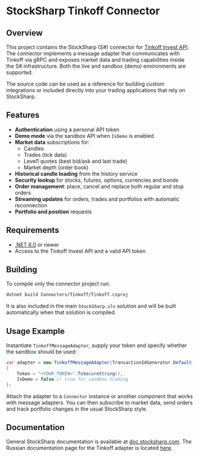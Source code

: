 # StockSharp Tinkoff Connector

## Overview

This project contains the StockSharp (S#) connector for [Tinkoff Invest API](https://tinkoff.github.io/investAPI/). The connector implements a message adapter that communicates with Tinkoff via gRPC and exposes market data and trading capabilities inside the S# infrastructure. Both the live and sandbox (demo) environments are supported.

The source code can be used as a reference for building custom integrations or included directly into your trading applications that rely on StockSharp.

## Features

- **Authentication** using a personal API token
- **Demo mode** via the sandbox API when `IsDemo` is enabled
- **Market data** subscriptions for:
  - Candles
  - Trades (tick data)
  - Level1 quotes (best bid/ask and last trade)
  - Market depth (order book)
- **Historical candle loading** from the history service
- **Security lookup** for stocks, futures, options, currencies and bonds
- **Order management**: place, cancel and replace both regular and stop orders
- **Streaming updates** for orders, trades and portfolios with automatic reconnection
- **Portfolio and position** requests

## Requirements

- [.NET 6.0](https://dotnet.microsoft.com/) or newer
- Access to the Tinkoff Invest API and a valid API token

## Building

To compile only the connector project run:

```bash
dotnet build Connectors/Tinkoff/Tinkoff.csproj
```

It is also included in the main `StockSharp.sln` solution and will be built automatically when that solution is compiled.

## Usage Example

Instantiate `TinkoffMessageAdapter`, supply your token and specify whether the sandbox should be used:

```csharp
var adapter = new TinkoffMessageAdapter(TransactionIdGenerator.Default)
{
    Token = "<YOUR_TOKEN>".ToSecureString(),
    IsDemo = false // true for sandbox trading
};
```

Attach the adapter to a `Connector` instance or another component that works with message adapters. You can then subscribe to market data, send orders and track portfolio changes in the usual StockSharp style.

## Documentation

General StockSharp documentation is available at [doc.stocksharp.com](https://doc.stocksharp.com/). The Russian documentation page for the Tinkoff adapter is located [here](https://doc.stocksharp.ru/topics/api/connectors/russia/tinkoff.html).

